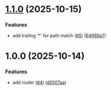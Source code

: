 # [1.1.0](https://github.com/adobe/helix-api-service/compare/v1.0.0...v1.1.0) (2025-10-15)


### Features

* add trailing '*' for path match ([#5](https://github.com/adobe/helix-api-service/issues/5)) ([64989a7](https://github.com/adobe/helix-api-service/commit/64989a7b77d2c857c96f8206bb138da9328f21fb))

# 1.0.0 (2025-10-14)


### Features

* add router ([#4](https://github.com/adobe/helix-api-service/issues/4)) ([d5507aa](https://github.com/adobe/helix-api-service/commit/d5507aa107e6209de797eb84363bf0195c264aa3))
